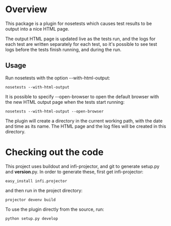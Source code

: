 Overview
========
This package is a plugin for nosetests which causes test results to be output into a nice HTML page.

The output HTML page is updated live as the tests run, and the logs for each test are written separately for each test, so
it's possible to see test logs before the tests finish running, and during the run.

Usage
-----
Run nosetests with the option --with-html-output:

    nosetests --with-html-output

It is possible to specify --open-browser to open the default browser with the new HTML output page when the tests start running:

    nosetests --with-html-output --open-browser

The plugin will create a directory in the current working path, with the date and time as its name. The HTML page and the log
files will be created in this directory.

Checking out the code
=====================

This project uses buildout and infi-projector, and git to generate setup.py and __version__.py.
In order to generate these, first get infi-projector:

    easy_install infi.projector

and then run in the project directory:

    projector devenv build

To use the plugin directly from the source, run:

    python setup.py develop

